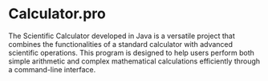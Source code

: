 # Calculator.pro
The Scientific Calculator developed in Java is a versatile project that combines the functionalities of a standard calculator with advanced scientific operations. This program is designed to help users perform both simple arithmetic and complex mathematical calculations efficiently through a command-line interface.
